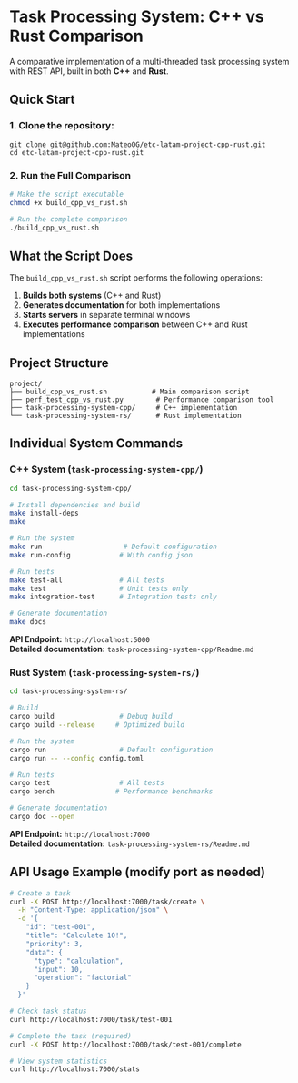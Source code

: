 # Task Processing System: C++ vs Rust Comparison

A comparative implementation of a multi-threaded task processing system with REST API, built in both **C++** and **Rust**.

## Quick Start

### 1. Clone the repository:
```
git clone git@github.com:MateoOG/etc-latam-project-cpp-rust.git
cd etc-latam-project-cpp-rust.git
```

### 2. Run the Full Comparison

```bash
# Make the script executable
chmod +x build_cpp_vs_rust.sh

# Run the complete comparison
./build_cpp_vs_rust.sh
```

## What the Script Does

The `build_cpp_vs_rust.sh` script performs the following operations:

1. **Builds both systems** (C++ and Rust)
2. **Generates documentation** for both implementations
3. **Starts servers** in separate terminal windows
4. **Executes performance comparison** between C++ and Rust implementations


## Project Structure

```
project/
├── build_cpp_vs_rust.sh           # Main comparison script
├── perf_test_cpp_vs_rust.py        # Performance comparison tool
├── task-processing-system-cpp/     # C++ implementation
└── task-processing-system-rs/      # Rust implementation
```

## Individual System Commands

### C++ System (`task-processing-system-cpp/`)

```bash
cd task-processing-system-cpp/

# Install dependencies and build
make install-deps
make

# Run the system
make run                    # Default configuration
make run-config            # With config.json

# Run tests
make test-all              # All tests
make test                  # Unit tests only
make integration-test      # Integration tests only

# Generate documentation
make docs
```

**API Endpoint:** `http://localhost:5000`  
**Detailed documentation:** `task-processing-system-cpp/Readme.md`

### Rust System (`task-processing-system-rs/`)

```bash
cd task-processing-system-rs/

# Build
cargo build                # Debug build
cargo build --release     # Optimized build

# Run the system
cargo run                  # Default configuration
cargo run -- --config config.toml

# Run tests
cargo test                 # All tests
cargo bench               # Performance benchmarks

# Generate documentation
cargo doc --open
```

**API Endpoint:** `http://localhost:7000`  
**Detailed documentation:** `task-processing-system-rs/Readme.md`

## API Usage Example (modify port as needed)

```bash
# Create a task
curl -X POST http://localhost:7000/task/create \
  -H "Content-Type: application/json" \
  -d '{
    "id": "test-001",
    "title": "Calculate 10!",
    "priority": 3,
    "data": {
      "type": "calculation",
      "input": 10,
      "operation": "factorial"
    }
  }'

# Check task status
curl http://localhost:7000/task/test-001

# Complete the task (required)
curl -X POST http://localhost:7000/task/test-001/complete

# View system statistics
curl http://localhost:7000/stats
```
